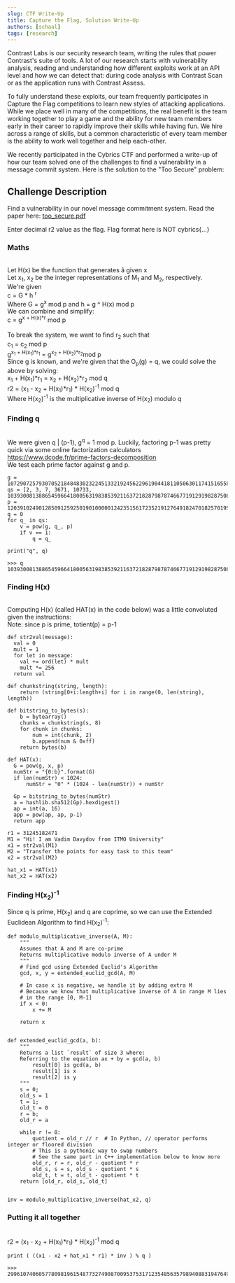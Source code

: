 ```yaml
---
slug: CTF Write-Up
title: Capture the Flag, Solution Write-Up
authors: [schaal]
tags: [research]
---
```


Contrast Labs is our security research team, writing the rules that power Contrast's suite of tools. A lot of our research starts with vulnerability analysis, reading and understanding how different exploits work at an API level and how we can detect that: during code analysis with Contrast Scan or as the application runs with Contrast Assess.

To fully understand these exploits, our team frequently participates in Capture the Flag competitions to learn new styles of attacking applications. While we place well in many of the competitions, the real benefit is the team working together to play a game and the ability for new team members early in their career to rapidly improve their skills while having fun. We hire across a range of skills, but a common characteristic of every team member is the ability to work well together and help each-other.

We recently participated in the Cybrics CTF and performed a write-up of how our team solved one of the challenges to find a vulnerability in a message commit system. Here is the solution to the "Too Secure" problem:

## Challenge Description
Find a vulnerability in our novel message commitment system. Read the paper here: <a href='https://cybrics.net/files/too_secure.pdf' target='_blank' download='./too_secure.pdf'>too_secure.pdf</a>

Enter decimal r2 value as the flag. Flag format here is NOT cybrics{...}

### Maths
<br/>Let H(x) be the function that generates &#226; given x
<br/>Let x<sub>1</sub>, x<sub>2</sub> be the integer representations of M<sub>1</sub> and M<sub>2</sub>, respectively.
<br/>We're given
<br/>c = G * h <sup>r</sup>
<br/>Where G = g<sup>x</sup> mod p and h = g ^ H(x) mod p
<br/>We can combine and simplify: 
<br/>c = g<sup>x + H(x)*r</sup> mod p
<br/>
<br/>To break the system, we want to find r<sub>2</sub> such that
<br/>c<sub>1</sub> = c<sub>2</sub> mod p
<br/>g<sup>x<sub>1</sub> + H(x<sub>1</sub>)*r<sub>1</sub></sup> = g<sup>x<sub>2</sub> + H(x<sub>2</sub>)*r<sub>2</sub></sup>mod p
<br/>Since g is known, and we're given that the O<sub>p</sub>(g) = q, we could solve the above by solving:
<br/>x<sub>1</sub> + H(x<sub>1</sub>)*r<sub>1</sub> = x<sub>2</sub> + H(x<sub>2</sub>)*r<sub>2</sub> mod q
<br/>r2 = (x<sub>1</sub> - x<sub>2</sub> + H(x<sub>1</sub>)*r<sub>1</sub>) * H(x<sub>2</sub>)<sup>-1</sup> mod q
<br/>Where H(x<sub>2</sub>)<sup>-1</sup> is the multiplicative inverse of H(x<sub>2</sub>) modulo q
  
### Finding q
<br/>We were given q | (p-1), g<sup>q</sup> = 1 mod p. Luckily, factoring p-1 was pretty quick via some online factorization calculators
<br/>https://www.dcode.fr/prime-factors-decomposition
<br/>We test each prime factor against g and p.

```shell
g = 10729072579307052184848302322451332192456229619044181105063011741516558110216720725
qs = [2, 3, 7, 3671, 10733, 1039300813886545966418005631983853921163721828798787466771912919828750891]
p = 12039102490128509125925019010000012423515617235219127649182470182570195018265927223
q = 0
for q_ in qs:
    v = pow(g, q_, p)
    if v == 1:
        q = q_

print("q", q)

>>> q 1039300813886545966418005631983853921163721828798787466771912919828750891
```
  
### Finding H(x)
<br/>Computing H(x) (called HAT(x) in the code below) was a little convoluted given the instructions:
<br/>Note: since p is prime, totient(p) = p-1

```shell
def str2val(message):
  val = 0
  mult = 1
  for let in message:
    val += ord(let) * mult
    mult *= 256
  return val

def chunkstring(string, length):
    return (string[0+i:length+i] for i in range(0, len(string), length))

def bitstring_to_bytes(s):
    b = bytearray()
    chunks = chunkstring(s, 8)
    for chunk in chunks:
        num = int(chunk, 2)
        b.append(num & 0xff)
    return bytes(b)

def HAT(x):
  G = pow(g, x, p)
  numStr = "{0:b}".format(G)
  if len(numStr) < 1024:
      numStr = "0" * (1024 - len(numStr)) + numStr

  Gp = bitstring_to_bytes(numStr)
  a = hashlib.sha512(Gp).hexdigest()
  ap = int(a, 16)
  app = pow(ap, ap, p-1)
  return app

r1 = 31245182471
M1 = "Hi! I am Vadim Davydov from ITMO University"
x1 = str2val(M1)
M2 = "Transfer the points for easy task to this team"
x2 = str2val(M2)

hat_x1 = HAT(x1)
hat_x2 = HAT(x2)
```
  
### Finding H(x<sub>2</sub>)<sup>-1</sup>
Since q is prime, H(x<sub>2</sub>) and q are coprime, so we can use the Extended Euclidean Algorithm to find H(x<sub>2</sub>)<sup>-1</sup>:
  
```shell
def modulo_multiplicative_inverse(A, M):
    """
    Assumes that A and M are co-prime
    Returns multiplicative modulo inverse of A under M
    """
    # Find gcd using Extended Euclid's Algorithm
    gcd, x, y = extended_euclid_gcd(A, M)

    # In case x is negative, we handle it by adding extra M
    # Because we know that multiplicative inverse of A in range M lies
    # in the range [0, M-1]
    if x < 0:
        x += M

    return x


def extended_euclid_gcd(a, b):
    """
    Returns a list `result` of size 3 where:
    Referring to the equation ax + by = gcd(a, b)
        result[0] is gcd(a, b)
        result[1] is x
        result[2] is y
    """
    s = 0;
    old_s = 1
    t = 1;
    old_t = 0
    r = b;
    old_r = a

    while r != 0:
        quotient = old_r // r  # In Python, // operator performs integer or floored division
        # This is a pythonic way to swap numbers
        # See the same part in C++ implementation below to know more
        old_r, r = r, old_r - quotient * r
        old_s, s = s, old_s - quotient * s
        old_t, t = t, old_t - quotient * t
    return [old_r, old_s, old_t]


inv = modulo_multiplicative_inverse(hat_x2, q)
```
  
### Putting it all together
<br/>r2 = (x<sub>1</sub> - x<sub>2</sub> + H(x<sub>1</sub>)*r<sub>1</sub>) * H(x<sub>2</sub>)<sup>-1</sup> mod q

```shell
print ( ((x1 - x2 + hat_x1 * r1) * inv ) % q )

>>> 299610740605778098196154877327490870095375317123548563579894088319476495
```